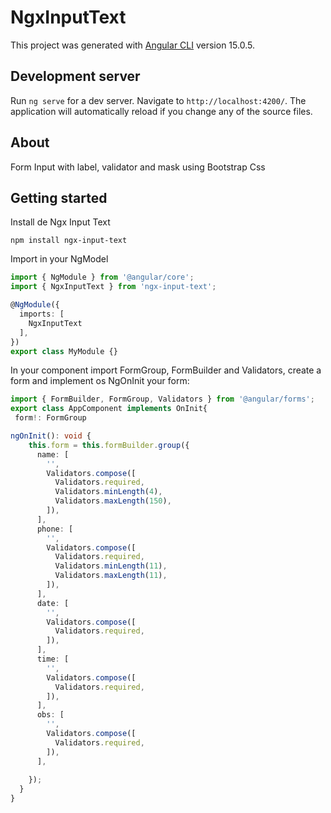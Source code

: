 # NgxInputText

This project was generated with [Angular CLI](https://github.com/angular/angular-cli) version 15.0.5.

## Development server

Run `ng serve` for a dev server. Navigate to `http://localhost:4200/`. The application will automatically reload if you change any of the source files.

## About

Form Input with label, validator and mask using Bootstrap Css

## Getting started

Install de Ngx Input Text
```
npm install ngx-input-text
```
Import in your NgModel
```typescript
import { NgModule } from '@angular/core';
import { NgxInputText } from 'ngx-input-text';

@NgModule({
  imports: [
    NgxInputText
  ],
})
export class MyModule {}

```

In your component import FormGroup, FormBuilder and Validators, create a form and implement os NgOnInit your form:

```typescript
import { FormBuilder, FormGroup, Validators } from '@angular/forms';
export class AppComponent implements OnInit{
 form!: FormGroup

ngOnInit(): void {
    this.form = this.formBuilder.group({     
      name: [
        '',
        Validators.compose([
          Validators.required,
          Validators.minLength(4),
          Validators.maxLength(150),
        ]),
      ],
      phone: [
        '',
        Validators.compose([
          Validators.required,
          Validators.minLength(11),
          Validators.maxLength(11),
        ]),
      ],
      date: [
        '',
        Validators.compose([
          Validators.required,
        ]),
      ],
      time: [
        '',
        Validators.compose([
          Validators.required,
        ]),
      ],
      obs: [
        '',
        Validators.compose([
          Validators.required,
        ]),
      ],
    
    });
  }
}

```
